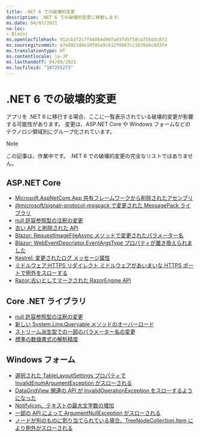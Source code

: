 ```yaml
---
title: .NET 6 での破壊的変更
description: .NET 6 での破壊的変更に移動します。
ms.date: 04/07/2021
no-loc:
- Blazor
ms.openlocfilehash: 912cb372c7f44064d9dfa03fd5f58ca755ddc872
ms.sourcegitcommit: e7e0921d0a10f85e9cb12f8b87cc1639a6c8d3fe
ms.translationtype: HT
ms.contentlocale: ja-JP
ms.lasthandoff: 04/09/2021
ms.locfileid: "107255273"
---
```

# <a name="breaking-changes-in-net-6"></a>.NET 6 での破壊的変更

アプリを .NET 6 に移行する場合、ここに一覧表示されている破壊的変更が影響する可能性があります。 変更は、ASP.NET Core や Windows フォームなどのテクノロジ領域別にグループ化されています。

> [!NOTE]
> この記事は、作業中です。 .NET 6 での破壊的変更の完全なリストではありません。

## <a name="aspnet-core"></a>ASP.NET Core

- [Microsoft.AspNetCore.App 共有フレームワークから削除されたアセンブリ](aspnet-core/6.0/assemblies-removed-from-shared-framework.md)
- [@microsoft/signalr-protocol-msgpack で変更された MessagePack ライブラリ](aspnet-core/6.0/messagepack-library-change.md)
- [null 許容参照型の注釈の変更](aspnet-core/6.0/nullable-reference-type-annotations-changed.md)
- [古い API と削除された API](aspnet-core/6.0/obsolete-removed-apis.md)
- [Blazor: RequestImageFileAsync メソッドで変更されたパラメーター名](aspnet-core/6.0/blazor-parameter-name-changed-in-method.md)
- [Blazor: WebEventDescriptor.EventArgsType プロパティが置き換えられました](aspnet-core/6.0/blazor-eventargstype-property-replaced.md)
- [Kestrel: 変更されたログ メッセージ属性](aspnet-core/6.0/kestrel-log-message-attributes-changed.md)
- [ミドルウェア:HTTPS リダイレクト ミドルウェアがあいまいな HTTPS ポートで例外をスローする](aspnet-core/6.0/middleware-ambiguous-https-ports-exception.md)
- [Razor:古いとしてマークされた RazorEngine API](aspnet-core/6.0/razor-engine-apis-obsolete.md)

## <a name="core-net-libraries"></a>Core .NET ライブラリ

- [null 許容参照型の注釈の変更](core-libraries/6.0/nullable-ref-type-annotation-changes.md)
- [新しい System.Linq.Queryable メソッドのオーバーロード](core-libraries/6.0/additional-linq-queryable-method-overloads.md)
- [ストリーム派生型での一部のパラメーター名の変更](core-libraries/6.0/parameters-renamed-on-stream-derived-types.md)
- [標準の数値書式の解析精度](core-libraries/6.0/numeric-format-parsing-handles-higher-precision.md)

## <a name="windows-forms"></a>Windows フォーム

- [選択された TableLayoutSettings プロパティで InvalidEnumArgumentException がスローされる](windows-forms/6.0/tablelayoutsettings-apis-throw-invalidenumargumentexception.md)
- [DataGridView 関連の API が InvalidOperationException をスローするようになった](windows-forms/6.0/null-owner-causes-invalidoperationexception.md)
- [NotifyIcon。テキストの最大文字数の増加](windows-forms/6.0/notifyicon-text-max-text-length-increased.md)
- [一部の API によって ArgumentNullException がスローされる](windows-forms/6.0/apis-throw-argumentnullexception.md)
- [ノードが別のものに割り当てられている場合、TreeNodeCollection.Item により例外がスローされる](windows-forms/6.0/treenodecollection-item-throws-argumentexception.md)
